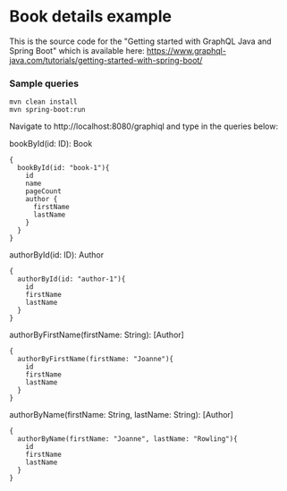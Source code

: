 # Book details example 


This is the source code for the "Getting started with GraphQL Java and Spring Boot" which 
is available here: https://www.graphql-java.com/tutorials/getting-started-with-spring-boot/ 

### Sample queries

```
mvn clean install
mvn spring-boot:run
```

Navigate to http://localhost:8080/graphiql and type in the queries below:

bookById(id: ID): Book
```
{
  bookById(id: "book-1"){
    id
    name
    pageCount
    author {
      firstName
      lastName
    }
  }
}
```

authorById(id: ID): Author
```
{
  authorById(id: "author-1"){
    id
    firstName
    lastName
  }
}
```

authorByFirstName(firstName: String): [Author]
```
{
  authorByFirstName(firstName: "Joanne"){
    id
    firstName
    lastName
  }
}
```

authorByName(firstName: String, lastName: String): [Author]
```
{
  authorByName(firstName: "Joanne", lastName: "Rowling"){
    id
    firstName
    lastName
  }
}
```
